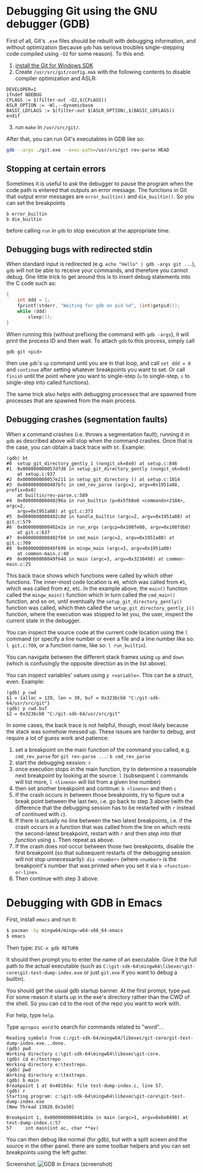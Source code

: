 # Debugging Git using the GNU debugger (GDB)

First of all, Git's `.exe` files should be rebuilt with debugging information, and without optimization (because `gdb` has serious troubles single-stepping code compiled using `-O2` for some reason). To this end:

1. [install the Git for Windows SDK](https://gitforwindows.org/#download-sdk)
2. Create `/usr/src/git/config.mak` with the following contents to disable compiler optimization and ASLR:

```
DEVELOPER=1
ifndef NDEBUG
CFLAGS := $(filter-out -O2,$(CFLAGS))
ASLR_OPTION := -Wl,--dynamicbase
BASIC_LDFLAGS := $(filter-out $(ASLR_OPTION),$(BASIC_LDFLAGS))
endif
```

3. run `make` in `/usr/src/git/`.

After that, you can run Git's executables in GDB like so:

```sh
gdb --args ./git.exe --exec-path=/usr/src/git rev-parse HEAD
```

## Stopping at certain errors

Sometimes it is useful to ask the debugger to pause the program when the code path is entered that outputs an error message. The functions in Git that output error messages are `error_builtin()` and `die_builtin()`. So you can set the breakpoints

```
b error_builtin
b die_builtin
```

before calling `run` in `gdb` to stop execution at the appropriate time.

## Debugging bugs with redirected stdin

When standard input is redirected (e.g. `echo "Hello" | gdb -args git ...`), `gdb` will not be able to receive your commands, and therefore you cannot debug. One little trick to get around this is to insert debug statements into the C code such as:

```c
{
    int ddd = 1;
    fprintf(stderr, "Waiting for gdb on pid %d", (int)getpid());
    while (ddd)
        sleep(1);
}
```

When running this (without prefixing the command with `gdb -args`), it will print the process ID and then wait. To attach `gdb` to this process, simply call

```
gdb git <pid>
```

then use `gdb`'s `up` command until you are in that loop, and call `set ddd = 0` and `continue` after setting whatever breakpoints you want to set. Or call `finish` until the point where you want to single-step (`u` to single-step, `s` to single-step into called functions).

The same trick also helps with debugging processes that are spawned from processes that are spawned from the main process.

## Debugging crashes (segmentation faults)

When a command crashes (i.e. throws a segmentation fault), running it in `gdb` as described above will stop when the command crashes. Once that is the case, you can obtain a back trace with `bt`. Example:

```
(gdb) bt
#0  setup_git_directory_gently_1 (nongit_ok=0x0) at setup.c:846
#1  0x000000000057dfd8 in setup_git_directory_gently (nongit_ok=0x0)
    at setup.c:937
#2  0x000000000057e211 in setup_git_directory () at setup.c:1014
#3  0x0000000000487bfc in cmd_rev_parse (argc=2, argv=0x1951a88, prefix=0x0)
    at builtin/rev-parse.c:589
#4  0x000000000040296a in run_builtin (p=0x5fb8e8 <commands+2184>, argc=2,
    argv=0x1951a88) at git.c:373
#5  0x0000000000402c8d in handle_builtin (argc=2, argv=0x1951a88) at git.c:579
#6  0x0000000000402e2a in run_argv (argcp=0x108fe00, argv=0x108fdb8)
    at git.c:637
#7  0x0000000000402fb9 in cmd_main (argc=2, argv=0x1951a88) at git.c:709
#8  0x000000000049f699 in mingw_main (argc=3, argv=0x1951a80)
    at common-main.c:40
#9  0x000000000049f64d in main (argc=3, argv=0x3230498) at common-main.c:25
```

This back trace shows which functions were called by which other functions. The inner-most code location is `#0`, which was called from `#1`, which was called from `#2`, etc. In the example above, the `main()` function called the `mingw_main()` function which in turn called the `cmd_main()` function, and so on, until eventually the `setup_git_directory_gently()` function was called, which then called the `setup_git_directory_gently_1()` function, where the execution was stopped to let you, the user, inspect the current state in the debugger.

You can inspect the source code at the current code location using the `l` command (or specify a line number or even a file and a line number like so: `l git.c:709`, or a function name, like so: `l run_builtin`).

You can navigate between the different stack frames using `up` and `down` (which is confusingly the opposite direction as in the list above).

You can inspect variables' values using `p <variable>`. This can be a struct, even. Example:

```
(gdb) p cwd
$1 = {alloc = 129, len = 30, buf = 0x3236cb8 "C:/git-sdk-64/usr/src/git"}
(gdb) p cwd.buf
$2 = 0x3236cb8 "C:/git-sdk-64/usr/src/git"
```

In some cases, the back trace is not helpful, though, most likely because the stack was somehow messed up. These issues are harder to debug, and require a lot of guess work and patience:
 
1. set a breakpoint on the main function of the command you called, e.g. `cmd_rev_parse` for `git rev-parse ...`: `b cmd_rev_parse`
2. start the debugging session: `r`
3. once execution stops in the main function, try to determine a reasonable next breakpoint by looking at the source: `l` (subsequent `l` commands will list more, `l <lineno>` will list from a given line number)
4. then set another breakpoint and continue: `b <lineno>` and then `c`
5. If the crash occurs in between those breakpoints, try to figure out a break point between the last two, i.e. go back to step 3 above (with the difference that the debugging session has to be restarted with `r` instead of continued with `c`).
6. If there is actually no line between the two latest breakpoints, i.e. if the crash occurs in a function that was called from the line on which rests the second-latest breakpoint, restart with `r` and then *step into that function* using `s`. Then repeat as above.
7. If the crash does *not* occur between those two breakpoints, disable the first  breakpoint (so that subsequent restarts of the debugging session will not stop unnecessarily): `dis <number>` (where `<number>` is the breakpoint's number that was printed when you set it via `b <function-or-line>`.
8. Then continue with step 3 above.

# Debugging with GDB in Emacs

First, install `emacs` and run it:

```sh
$ pacman -Sy mingw64/mingw-w64-x86_64-emacs
$ emacs
```

Then type: `ESC-x gdb RETURN`

It should then prompt you to enter the name of an executable. Give it the full path to the actual executable (such as `C:\git-sdk-64\mingw64\libexec\git-core\git-test-dump-index.exe` or just `git.exe` if you want to debug a builtin).

You should get the usual gdb startup banner. At the first prompt, type `pwd`. For some reason it starts up in the exe's directory rather than the CWD of the shell. So you can cd to the root of the repo you want to work with.

For help, type `help`.

Type `apropos word` to search for commands related to "word"...

```
Reading symbols from c:/git-sdk-64/mingw64/libexec/git-core/git-test-dump-index.exe...done.
(gdb) pwd
Working directory c:\git-sdk-64\mingw64\libexec\git-core.
(gdb) cd e:/testrepo
Working directory e:\testrepo.
(gdb) pwd
Working directory e:\testrepo.
(gdb) b main
Breakpoint 1 at 0x4018da: file test-dump-index.c, line 57.
(gdb) r 
Starting program: c:\git-sdk-64\mingw64\libexec\git-core\git-test-dump-index.exe 
[New Thread 13028.0x3a50]

Breakpoint 1, 0x00000000004018da in main (argc=1, argv=0x6e0498) at test-dump-index.c:57
57     int main(int ac, char **av)
```

You can then debug like normal (for gdb), but with a split screen and the source in the other panel.  there are some toolbar helpers and you can set breakpoints using the left gutter.

Screenshot:
![GDB in Emacs (screenshot)](https://raw.githubusercontent.com/wiki/git-for-windows/git/emacs-gdb.png)
